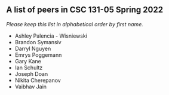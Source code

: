 A list of peers in CSC 131-05 Spring 2022
--------------------------------------------------

*Please keep this list in alphabetical order by first name.*
* Ashley Palencia - Wisniewski
* Brandon Symansiv 
* Darryl Nguyen
* Emrys Poggemann
* Gary Kane
* Ian Schultz
* Joseph Doan
* Nikita Cherepanov
* Vaibhav Jain 
